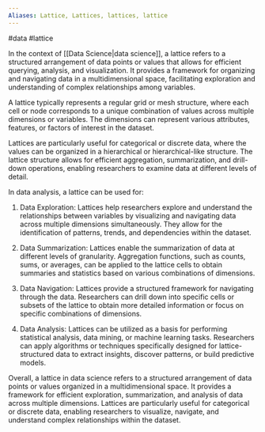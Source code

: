 ```yaml
---
Aliases: Lattice, Lattices, lattices, lattice
---
```

#data #lattice

In the context of [[Data Science|data science]], a lattice refers to a structured arrangement of data points or values that allows for efficient querying, analysis, and visualization. It provides a framework for organizing and navigating data in a multidimensional space, facilitating exploration and understanding of complex relationships among variables.

A lattice typically represents a regular grid or mesh structure, where each cell or node corresponds to a unique combination of values across multiple dimensions or variables. The dimensions can represent various attributes, features, or factors of interest in the dataset.

Lattices are particularly useful for categorical or discrete data, where the values can be organized in a hierarchical or hierarchical-like structure. The lattice structure allows for efficient aggregation, summarization, and drill-down operations, enabling researchers to examine data at different levels of detail.

In data analysis, a lattice can be used for:

1. Data Exploration: Lattices help researchers explore and understand the relationships between variables by visualizing and navigating data across multiple dimensions simultaneously. They allow for the identification of patterns, trends, and dependencies within the dataset.
    
2. Data Summarization: Lattices enable the summarization of data at different levels of granularity. Aggregation functions, such as counts, sums, or averages, can be applied to the lattice cells to obtain summaries and statistics based on various combinations of dimensions.
    
3. Data Navigation: Lattices provide a structured framework for navigating through the data. Researchers can drill down into specific cells or subsets of the lattice to obtain more detailed information or focus on specific combinations of dimensions.
    
4. Data Analysis: Lattices can be utilized as a basis for performing statistical analysis, data mining, or machine learning tasks. Researchers can apply algorithms or techniques specifically designed for lattice-structured data to extract insights, discover patterns, or build predictive models.
    

Overall, a lattice in data science refers to a structured arrangement of data points or values organized in a multidimensional space. It provides a framework for efficient exploration, summarization, and analysis of data across multiple dimensions. Lattices are particularly useful for categorical or discrete data, enabling researchers to visualize, navigate, and understand complex relationships within the dataset.